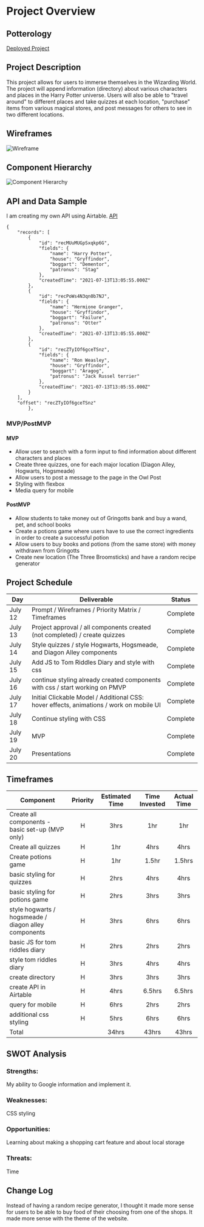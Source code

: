 # Project Overview

## Potterology

[Deployed Project](https://potterology-ashley-sands.netlify.app)

## Project Description

This project allows for users to immerse themselves in the Wizarding World. The project will append information (directory) about various characters and places in the Harry Potter universe. Users will also be able to "travel around" to different places and take quizzes at each location, "purchase" items from various magical stores, and post messages for others to see in two different locations.

## Wireframes

![Wireframe](https://i.imgur.com/q35YFMl.png)

## Component Hierarchy
![Component Hierarchy](https://i.imgur.com/WcswmcU.png)

## API and Data Sample

I am creating my own API using Airtable. [API](API)


```
{
    "records": [
        {
            "id": "recMUuMUGpSxqkp6G",
            "fields": {
                "name": "Harry Potter",
                "house": "Gryffindor",
                "boggart": "Dementor",
                "patronus": "Stag"
            },
            "createdTime": "2021-07-13T13:05:55.000Z"
        },
        {
            "id": "recPoWs4N3qn0b7NJ",
            "fields": {
                "name": "Hermione Granger",
                "house": "Gryffindor",
                "boggart": "Failure",
                "patronus": "Otter"
            },
            "createdTime": "2021-07-13T13:05:55.000Z"
        },
        {
            "id": "recZTyIOf6gceTSnz",
            "fields": {
                "name": "Ron Weasley",
                "house": "Gryffindor",
                "boggart": "Aragog",
                "patronus": "Jack Russel terrier"
            },
            "createdTime": "2021-07-13T13:05:55.000Z"
        }
    ],
    "offset": "recZTyIOf6gceTSnz"
        },
```



### MVP/PostMVP

#### MVP 

- Allow user to search with a form input to find information about different characters and places
- Create three quizzes, one for each major location (Diagon Alley, Hogwarts, Hogsmeade)
- Allow users to post a message to the page in the Owl Post
- Styling with flexbox
- Media query for mobile


#### PostMVP  

- Allow students to take money out of Gringotts bank and buy a wand, pet, and school books 
- Create a potions game where users have to use the correct ingredients in order to create a successful potion
- Allow users to buy books and potions (from the same store) with money withdrawn from Gringotts
- Create new location (The Three Broomsticks) and have a random recipe generator

## Project Schedule

|  Day | Deliverable | Status
|---|---| ---|
|July 12| Prompt / Wireframes / Priority Matrix / Timeframes | Complete
|July 13| Project approval / all components created (not completed) / create quizzes | Complete
|July 14| Style quizzes / style Hogwarts, Hogsmeade, and Diagon Alley components   | Complete
|July 15| Add JS to Tom Riddles Diary and style with css | Complete
|July 16| continue styling already created components with css / start working on PMVP | Complete
|July 17| Initial Clickable Model / Additional CSS: hover effects,  animations / work on mobile UI | Complete
|July 18| Continue styling with CSS| Complete
|July 19| MVP | Complete
|July 20| Presentations | Complete

## Timeframes

| Component | Priority | Estimated Time | Time Invested | Actual Time |
| --- | :---: |  :---: | :---: | :---: |
| Create all components - basic set-up (MVP only) | H |3hrs| 1hr | 1hr |
| Create all quizzes | H | 1hr| 4hrs | 4hrs |
| Create potions game | H | 1hr| 1.5hr | 1.5hrs |
| basic styling for quizzes | H | 2hrs| 4hrs | 4hrs |
| basic styling for potions game | H | 2hrs| 3hrs | 3hrs |
| style hogwarts / hogsmeade / diagon alley components | H | 3hrs| 6hrs | 6hrs |
| basic JS for tom riddles diary | H | 2hrs| 2hrs | 2hrs |
| style tom riddles diary | H | 3hrs| 4hrs | 4hrs |
| create directory | H | 3hrs| 3hrs | 3hrs |
| create API in Airtable | H | 4hrs| 6.5hrs | 6.5hrs |
| query for mobile | H | 6hrs| 2hrs | 2hrs |
| additional css styling | H | 5hrs| 6hrs | 6hrs |
| Total |  | 34hrs| 43hrs | 43hrs |

## SWOT Analysis

### Strengths:
My ability to Google information and implement it.

### Weaknesses:
CSS styling 

### Opportunities:
Learning about making a shopping cart feature and about local storage

### Threats:
Time

## Change Log
Instead of having a random recipe generator, I thought it made more sense for users to be able to buy food of their choosing from one of the shops. It made more sense with the theme of the website.
